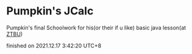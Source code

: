 # Pumpkin's JCalc
</a>

Pumpkin's final Schoolwork for his(or their if u like) basic java lesson(at [ZTBU](https://www.ztbu.edu.cn/))

finished on 2021.12.17 3:42:20 UTC+8

